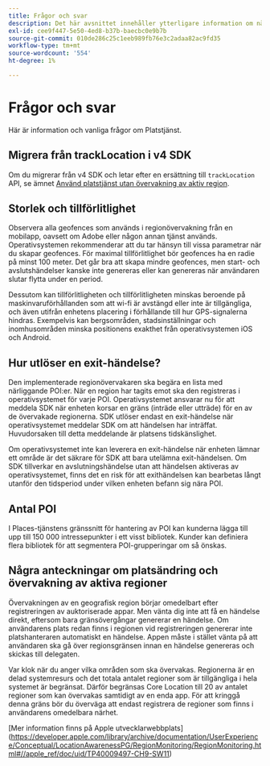 ```yaml
---
title: Frågor och svar
description: Det här avsnittet innehåller ytterligare information om några vanliga frågor och svar.
exl-id: cee9f447-5e50-4ed8-b37b-baecbc0e9b7b
source-git-commit: 010de286c25c1eeb989fb76e3c2adaa82ac9fd35
workflow-type: tm+mt
source-wordcount: '554'
ht-degree: 1%

---
```


# Frågor och svar

Här är information och vanliga frågor om Platstjänst.

## Migrera från trackLocation i v4 SDK

Om du migrerar från v4 SDK och letar efter en ersättning till `trackLocation` API, se ämnet [Använd platstjänst utan övervakning av aktiv region](use-places-without-active-monitoring.md).

## Storlek och tillförlitlighet

Observera alla geofences som används i regionövervakning från en mobilapp, oavsett om Adobe eller någon annan tjänst används. Operativsystemen rekommenderar att du tar hänsyn till vissa parametrar när du skapar geofences. För maximal tillförlitlighet bör geofences ha en radie på minst 100 meter. Det går bra att skapa mindre geofences, men start- och avslutshändelser kanske inte genereras eller kan genereras när användaren slutar flytta under en period.

Dessutom kan tillförlitligheten och tillförlitligheten minskas beroende på maskinvaruförhållanden som att wi-fi är avstängd eller inte är tillgängliga, och även utifrån enhetens placering i förhållande till hur GPS-signalerna hindras. Exempelvis kan bergsområden, stadsinställningar och inomhusområden minska positionens exakthet från operativsystemen iOS och Android.

## Hur utlöser en exit-händelse?

Den implementerade regionövervakaren ska begära en lista med närliggande POI:er. När en region har tagits emot ska den registreras i operativsystemet för varje POI. Operativsystemet ansvarar nu för att meddela SDK när enheten korsar en gräns (inträde eller utträde) för en av de övervakade regionerna. SDK utlöser endast en exit-händelse när operativsystemet meddelar SDK om att händelsen har inträffat. Huvudorsaken till detta meddelande är platsens tidskänslighet.

Om operativsystemet inte kan leverera en exit-händelse när enheten lämnar ett område är det säkrare för SDK att bara utelämna exit-händelsen. Om SDK tillverkar en avslutningshändelse utan att händelsen aktiveras av operativsystemet, finns det en risk för att exithändelsen kan bearbetas långt utanför den tidsperiod under vilken enheten befann sig nära POI.

## Antal POI

I Places-tjänstens gränssnitt för hantering av POI kan kunderna lägga till upp till 150 000 intressepunkter i ett visst bibliotek. Kunder kan definiera flera bibliotek för att segmentera POI-grupperingar om så önskas.

## Några anteckningar om platsändring och övervakning av aktiva regioner

Övervakningen av en geografisk region börjar omedelbart efter registreringen av auktoriserade appar. Men vänta dig inte att få en händelse direkt, eftersom bara gränsövergångar genererar en händelse. Om användarens plats redan finns i regionen vid registreringen genererar inte platshanteraren automatiskt en händelse. Appen måste i stället vänta på att användaren ska gå över regionsgränsen innan en händelse genereras och skickas till delegaten.

Var klok när du anger vilka områden som ska övervakas. Regionerna är en delad systemresurs och det totala antalet regioner som är tillgängliga i hela systemet är begränsat. Därför begränsas Core Location till 20 av antalet regioner som kan övervakas samtidigt av en enda app. För att kringgå denna gräns bör du överväga att endast registrera de regioner som finns i användarens omedelbara närhet.

[Mer information finns på Apple utvecklarwebbplats] (https://developer.apple.com/library/archive/documentation/UserExperience/Conceptual/LocationAwarenessPG/RegionMonitoring/RegionMonitoring.html#//apple_ref/doc/uid/TP40009497-CH9-SW11)
